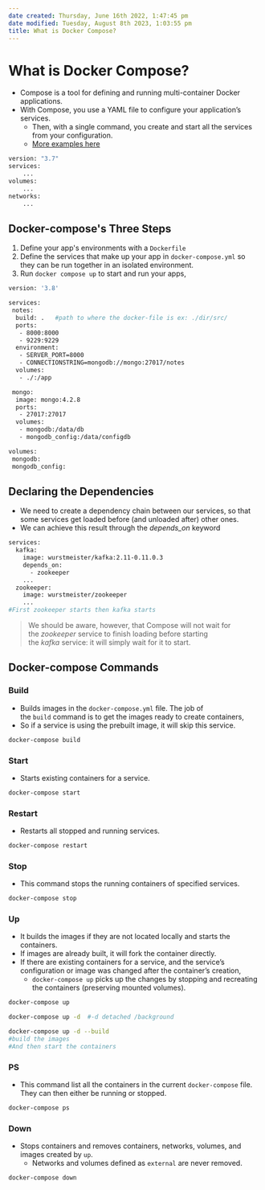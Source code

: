 ```yaml
---
date created: Thursday, June 16th 2022, 1:47:45 pm
date modified: Tuesday, August 8th 2023, 1:03:55 pm
title: What is Docker Compose?
---
```


# What is Docker Compose?

- Compose is a tool for defining and running multi-container Docker applications.
- With Compose, you use a YAML file to configure your application’s services.
	- Then, with a single command, you create and start all the services from your configuration.
	- [More examples here](https://github.com/docker/awesome-compose)

```bash
version: "3.7" 
services: 
	... 
volumes: 
	... 
networks: 
	...
```

## Docker-compose's Three Steps

1. Define your app's environments with a `Dockerfile`
2. Define the services that make up your app in `docker-compose.yml` so they can be run together in an isolated environment.
3. Run `docker compose up` to start and run your apps,

```bash
version: '3.8'

services:
 notes:
  build: .   #path to where the docker-file is ex: ./dir/src/
  ports:
   - 8000:8000
   - 9229:9229
  environment:
   - SERVER_PORT=8000
   - CONNECTIONSTRING=mongodb://mongo:27017/notes
  volumes:
   - ./:/app

 mongo:
  image: mongo:4.2.8
  ports:
   - 27017:27017
  volumes:
   - mongodb:/data/db
   - mongodb_config:/data/configdb

volumes:
 mongodb:
 mongodb_config:
```

## Declaring the Dependencies

- We need to create a dependency chain between our services, so that some services get loaded before (and unloaded after) other ones.
- We can achieve this result through the _depends_on_ keyword

```bash
services:
  kafka:
    image: wurstmeister/kafka:2.11-0.11.0.3
    depends_on:
      - zookeeper
    ...
  zookeeper:
    image: wurstmeister/zookeeper
    ...
#First zookeeper starts then kafka starts
```

> We should be aware, however, that Compose will not wait for the _zookeeper_ service to finish loading before starting the _kafka_ service: it will simply wait for it to start.

## Docker-compose Commands

### Build

- Builds images in the `docker-compose.yml` file. The job of the `build` command is to get the images ready to create containers,
- So if a service is using the prebuilt image, it will skip this service.

```bash
docker-compose build
```

### Start

- Starts existing containers for a service.

```bash
docker-compose start
```

### Restart

- Restarts all stopped and running services.

```bash
docker-compose restart
```

### Stop

- This command stops the running containers of specified services.

```bash
docker-compose stop
```

### Up

- It builds the images if they are not located locally and starts the containers.
- If images are already built, it will fork the container directly.
- If there are existing containers for a service, and the service’s configuration or image was changed after the container’s creation, 
	- `docker-compose up` picks up the changes by stopping and recreating the containers (preserving mounted volumes).

```bash
docker-compose up

docker-compose up -d  #-d detached /background

docker-compose up -d --build
#build the images
#And then start the containers
```

### PS

- This command list all the containers in the current `docker-compose` file. They can then either be running or stopped.

```bash
docker-compose ps
```

### Down

- Stops containers and removes containers, networks, volumes, and images created by `up`.
	- Networks and volumes defined as `external` are never removed.

```bash
docker-compose down
```
